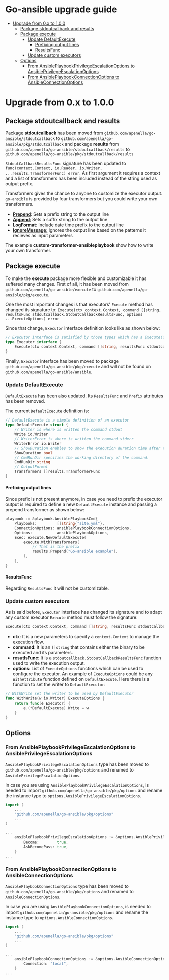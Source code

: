 Go-ansible upgrade guide
====


<!-- @import "[TOC]" {cmd="toc" depthFrom=1 depthTo=6 orderedList=false} -->

<!-- code_chunk_output -->

- [Upgrade from 0.x to 1.0.0](#upgrade-from-0x-to-100)
  - [Package stdoutcallback and results](#package-stdoutcallback-and-results)
  - [Package execute](#package-execute)
    - [Update DefaultExecute](#update-defaultexecute)
      - [Prefixing output lines](#prefixing-output-lines)
      - [ResultsFunc](#resultsfunc)
    - [Update custom executors](#update-custom-executors)
  - [Options](#options)
    - [From AnsiblePlaybookPrivilegeEscalationOptions to AnsiblePrivilegeEscalationOptions](#from-ansibleplaybookprivilegeescalationoptions-to-ansibleprivilegeescalationoptions)
    - [From AnsiblePlaybookConnectionOptions to AnsibleConnectionOptions](#from-ansibleplaybookconnectionoptions-to-ansibleconnectionoptions)

<!-- /code_chunk_output -->


# Upgrade from 0.x to 1.0.0

## Package stdoutcallback and results

Package **stdoutcallback** has been moved from `github.com/apenella/go-ansible/stdoutcallback` to `github.com/apenella/go-ansible/pkg/stdoutcallback` and package **results** from `github.com/apenella/go-ansible/stdoutcallback/results` to `github.com/apenella/go-ansible/pkg/stdoutcallback/results`

`StdoutCallbackResultsFunc` signature has been updated to `func(context.Context, io.Reader, io.Writer, ...results.TransformerFunc) error`. As first argument it requires a context and a list of transformers has been included instead of the string used as output prefix. 

Transformers gives the chance to anyone to customize the executor output. `go-ansible` is provided by four transformers but you could write your own transformers.
- [**Prepend**](https://github.com/apenella/go-ansible/blob/master/stdoutcallback/results/transformer.go#L21): Sets a prefix string to the output line
- [**Append**:](https://github.com/apenella/go-ansible/blob/master/stdoutcallback/results/transformer.go#L28) Sets a suffix string to the output line
- [**LogFormat**:](https://github.com/apenella/go-ansible/blob/master/stdoutcallback/results/transformer.go#L35) Include date time prefix to the output line
- [**IgnoreMessage**:](https://github.com/apenella/go-ansible/blob/master/stdoutcallback/results/transformer.go#L44) Ignores the output line based on the patterns it recieves as input parameters

The example **custom-transformer-ansibleplaybook** show how to write your own transformer.

## Package execute
To make the **execute** package more flexible and customizable it has suffered many changes. 
First of all, it has been moved from `github.com/apenella/go-ansible/execute` to `github.com/apenella/go-ansible/pkg/execute`.

One the most important changes is that executors' `Execute` method has changed its signature to:
`Execute(ctx context.Context, command []string, resultsFunc stdoutcallback.StdoutCallbackResultsFunc, options ...ExecuteOptions) error`

Since that change, `Executor` interface definition looks like as shown below:
```go
// Executor interface is satisfied by those types which has a Execute(context.Context,[]string,stdoutcallback.StdoutCallbackResultsFunc,...ExecuteOptions)error method
type Executor interface {
	Execute(ctx context.Context, command []string, resultsFunc stdoutcallback.StdoutCallbackResultsFunc, options ...ExecuteOptions) error
}
```

Finally, `Executor` interface has been moved to package `github.com/apenella/go-ansible/pkg/execute` and will not be found on `github.com/apenella/go-ansible/ansible`.

### Update DefaultExecute

`DefaultExecute` has been also updated. Its `ResultsFunc` and `Prefix` attributes has been removed.

The current `DefaultExecute` definition is:
```go
// DefaultExecute is a simple definition of an executor
type DefaultExecute struct {
	// Writer is where is written the command stdout
	Write io.Writer
	// WriterError is where is written the command stderr
	WriterError io.Writer
	// ShowDuration enables to show the execution duration time after the command finishes
	ShowDuration bool
	// CmdRunDir specifies the working directory of the command.
	CmdRunDir string
	// OutputFormat
	Transformers []results.TransformerFunc
}
```

#### Prefixing output lines
Since prefix is not present anymore, in case you need to prefix the executor output is required to define a new `DefaultExecute` instance and passing a prepend transformer as shown below:
```go
playbook := &playbook.AnsiblePlaybookCmd{
    Playbooks:         []string{"site.yml"},
    ConnectionOptions: ansiblePlaybookConnectionOptions,
    Options:           ansiblePlaybookOptions,
    Exec: execute.NewDefaultExecute(
        execute.WithTransformers(
            // That is the prefix
            results.Prepend("Go-ansible example"),
        ),
    ),
}
```

#### ResultsFunc
Regarding `ResultsFunc` it will not be customizable.

### Update custom executors

As is said before, `Executor` interface has changed its signature and to adapt any custom executor `Execute` method must follow the signature:
```go
Execute(ctx context.Context, command []string, resultsFunc stdoutcallback.StdoutCallbackResultsFunc, options ...ExecuteOptions) error
```
- **ctx**: It is a new parameters to specify a `context.Context` to manage the execution flow.
- **command**:  It is an `[]string` that contains either the binary to be executed and its parameters.
- **resutlsFunc**: It is a `stdoutcallback.StdoutCallbackResultsFunc` function used to write the execution output. 
- **options**:  List of `ExecuteOptions` functions which can be used to configure the executor. 
An example of `ExecuteOptions` could be any `WithAttribute` function defined on `DefaultExecute`. Here there is a function to set the writer to `DefaultExecutor`:
```go
// WithWrite set the writer to be used by DefaultExecutor
func WithWrite(w io.Writer) ExecuteOptions {
	return func(e Executor) {
		e.(*DefaultExecute).Write = w
	}
}
```

## Options
### From AnsiblePlaybookPrivilegeEscalationOptions to AnsiblePrivilegeEscalationOptions
`AnsiblePlaybookPrivilegeEscalationOptions` type has been moved to `github.com/apenella/go-ansible/pkg/options` and renamed to `AnsiblePrivilegeEscalationOptions`.

In case you are using `AnsiblePlaybookPrivilegeEscalationOptions`, is needed to import `github.com/apenella/go-ansible/pkg/options` and rename the instance type to `options.AnsiblePrivilegeEscalationOptions`.
```go
import (
    ...
    "github.com/apenella/go-ansible/pkg/options"
    ...
)

...
    ansiblePlaybookPrivilegeEscalationOptions := &options.AnsiblePrivilegeEscalationOptions{
		Become:        true,
		AskBecomePass: true,
	}
...

```

### From AnsiblePlaybookConnectionOptions to AnsibleConnectionOptions
`AnsiblePlaybookConnectionOptions` type has been moved to `github.com/apenella/go-ansible/pkg/options` and renamed to `AnsibleConnectionOptions`.

In case you are using `AnsiblePlaybookConnectionOptions`, is needed to import `github.com/apenella/go-ansible/pkg/options` and rename the instance type to `options.AnsibleConnectionOptions`.
```go
import (
    ...
    "github.com/apenella/go-ansible/pkg/options"
    ...
)

...
    ansiblePlaybookConnectionOptions := &options.AnsibleConnectionOptions{
		Connection: "local",
	}
...

```
